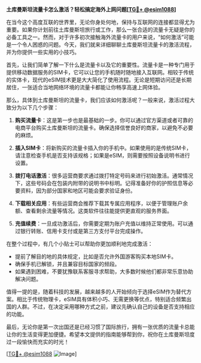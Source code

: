 **土库曼斯坦流量卡怎么激活？轻松搞定海外上网问题[[TG💪+ @esim1088](https://t.me/s/esim1088)]**

在当今这个高度互联的世界里，无论你身处何地，保持与互联网的连接都显得尤为重要。如果你计划前往土库曼斯坦旅行或工作，那么一张合适的流量卡无疑是你的必备工具之一。然而，对于许多初次接触海外流量卡的用户来说，“如何激活”可能是一个令人困惑的问题。今天，我们就来详细聊聊土库曼斯坦流量卡的激活流程，并为你提供一些实用的小技巧。

首先，让我们简单了解一下什么是流量卡以及它的重要性。流量卡是一种专门用于提供移动数据服务的SIM卡，它可以让您的手机随时随地接入互联网。相较于传统的实体卡，现代的eSIM技术更是大大简化了使用流程。无论是短期访问还是长期居住，一张适合当地网络环境的流量卡都能让你畅享高速上网体验。

那么，具体到土库曼斯坦的流量卡，我们应该如何激活呢？一般来说，激活过程大致分为以下几个步骤：

1. **购买流量卡**：这是第一步也是最基础的一步。你可以通过官方渠道或者可靠的电商平台购买土库曼斯坦的流量卡。确保选择信誉良好的商家，以避免不必要的麻烦。

2. **插入SIM卡**：将新购买的流量卡插入你的手机中。如果使用的是传统SIM卡，请注意检查手机是否支持该规格；如果是eSIM，则需要按照设备说明书进行设置。

3. **拨打电话激活**：很多运营商要求通过拨打特定号码来进行初始激活。通常情况下，这些号码会在包装内附带的说明书中标明。记得准备好你的护照信息等必要资料，因为部分国家和地区可能会要求验证身份。

4. **下载相关应用**：有些运营商会推荐下载其专属应用程序，以便于管理账户余额、查看剩余流量等情况。这类软件往往能提供更直观的服务界面。

5. **充值续费**：一旦成功激活后，你需要定期为账户充值以维持正常使用。可以通过银行转账、信用卡支付或是第三方支付平台完成操作。

在整个过程中，有几个小贴士可以帮助你更加顺利地完成激活：

- 提前了解目的地的具体规定，比如是否允许外国游客购买本地SIM卡。
- 确保手机已解锁，并且兼容目标国家的频段。
- 如果遇到困难，不要犹豫联系客服寻求帮助，大多数时候他们都非常乐意协助解决问题。

值得一提的是，随着科技的发展，越来越多的人开始倾向于选择eSIM作为替代方案。相比于传统物理卡，eSIM具有体积小巧、无需更换等优点，特别适合频繁出国的人群。不过，在决定采用哪种方式之前，建议先确认自己的设备是否支持相应的功能。

最后，无论你是第一次出国还是已经习惯了国际旅行，拥有一张优质的流量卡总能让你的生活变得更加便捷。希望本文提供的指南能够帮到你，祝你在土库曼斯坦度过一段愉快而充实的时光！

[[TG💪+ @esim1088](https://t.me/s/esim1088) ![Image](https://i.postimg.cc/4NQfJmqS/Snipaste-2025-05-13-00-14-12.png)]